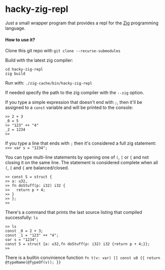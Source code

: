 # hacky-zig-repl

Just a small wrapper program that provides a repl for the [Zig](https://ziglang.org/) programming language.

#### How to use it?

Clone this git repo with `git clone --recurse-submodules`

Build with the latest zig compiler:
```
cd hacky-zig-repl
zig build
```

Run with: `./zig-cache/bin/hacky-zig-repl`

If needed specify the path to the zig compiler with the `--zig` option.

If you type a simple expression that doesn't end with `;`, then it'll be assigned to a `const` variable and will be printed to the console:
```
>> 2 + 3
_0 = 5
>> "123" ++ "4"
_2 = 1234
>>
```
If you type a line that ends with  `;` then it's considered a full zig statement:
`>>> var s = "1234";`

You can type multi-line statements by opening one of `(`, `[` or `{` and not closing it on the same line. The statement is considered complete when all `(`, `[` and `{` are balanced/closed.
```
>> const S = struct {
>> a: u32,
>> fn doStuff(p: i32) i32 {
>>   return p + 4;
>> }
>> };
>>
```
There's a command that prints the last source listing that compiled successfully: `ls`
```
>> ls
const _0 = 2 + 3;
const _1 = "123" ++ "4";
var s = "1234";
const S = struct {a: u32,fn doStuff(p: i32) i32 {return p + 4;}};
>>
```
There is a builtin convinience function `fn t(v: var) [] const u8 {{ return @typeName(@TypeOf(v)); }}`
